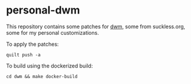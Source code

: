 # personal-dwm

This repository contains some patches for [dwm](https://dwm.suckless.org/),
some from suckless.org, some for my personal customizations.

To apply the patches:

`quilt push -a`

To build using the dockerized build:

`cd dwm && make docker-build`
